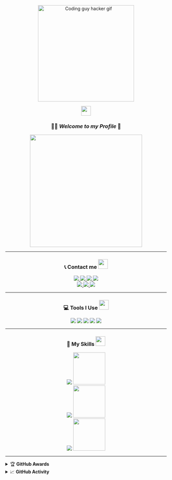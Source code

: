<!-- Hacker Typing Animation -->
<p align="center">
  <img src="https://media.giphy.com/media/qgQUggAC3Pfv687qPC/giphy.gif" width="300px" alt="Coding guy hacker gif"/>
</p>

<!-- Background Style GIF -->
<p align="center">
  <img src="https://media.giphy.com/media/hvRJCLFzcasrR4ia7z/giphy.gif" height="30"/>
</p>

<h3 align="center">
  👋🏻 <em>Welcome to my Profile</em> 👾
</h3>

<!-- Anime! -->
<p align="center">
  <img src="https://files.catbox.moe/m36ool.gif" width="350px" />
</p>

---

<h3 align="center">
  📞 Contact me <img src="https://media0.giphy.com/media/v1.Y2lkPTZjMDliOTUydWQzeGZtamVsNXltdTI4MWRnMXJkbWtlY2Z1Znp1NWJyZ3Vpdzc4ZCZlcD12MV9pbnRlcm5hbF9naWZfYnlfaWQmY3Q9Zw/KpOqvmCFdNMhF0pQb7/giphy.gif" width="30px" />
</h3>
<p align="center">
  <a href="https://instagram.com/_rinnzz">
    <img src="https://img.shields.io/badge/Instagram-E4405F?style=for-the-badge&logo=instagram&logoColor=white"/>
  </a>
  <a href="https://wa.me/0">
    <img src="https://img.shields.io/badge/WhatsApp-25D366?style=for-the-badge&logo=whatsapp&logoColor=white"/>
  </a>
  <a href="https://www.facebook.com/profile.php?id=100015526687857">
    <img src="https://img.shields.io/badge/Facebook-%234267B2.svg?&style=for-the-badge&logo=facebook&logoColor=white"/>
  </a>
  <a href="https://t.me/sekhaa">
    <img src="https://img.shields.io/badge/Telegram-%230088cc.svg?&style=for-the-badge&logo=telegram&logoColor=white"/>
  </a> <br>
  <a href="https://youtu.be/WgeItwiifYs">
    <img src="https://img.shields.io/badge/YouTube-Rey Sekha-ff0000?style=for-the-badge&logo=youtube&logoColor=white"/>
  </a>
  <a href="https://github.com/inirey">
    <img src="https://img.shields.io/badge/-GitHub-black?style=flat-square&logo=github"/>
  </a>
  <a href="https://komarev.com/ghpvc/?username=inirey&color=blue&style=flat-square&label=Profile+View">
    <img src="https://komarev.com/ghpvc/?username=inirey&color=blue&style=flat-square&label=Profile+View"/>
  </a>
</p>

---

<h3 align="center">
  💻 Tools I Use <img src="https://media0.giphy.com/media/v1.Y2lkPTZjMDliOTUyempoM2NnOWlnMXZ4Z3kzeW1vYXYzem9yem4yMHF6NGlxcXRuNTN4YSZlcD12MV9pbnRlcm5hbF9naWZfYnlfaWQmY3Q9Zw/xT8qB2HYA1vVSxooSY/giphy.gif" width="30px" />
</h3>
<p align="center">
  <img src="https://img.shields.io/badge/OS-Linux-blue?&logo=Linux" />
  <img src="https://img.shields.io/badge/OS-Windows-blue?&logo=Windows" />
  <img src="https://img.shields.io/badge/IDE-Xcode-blue?&logo=xcode" />
  <img src="https://img.shields.io/badge/Text%20Editor-Visual%20Studio%20Code-blue?&logo=visual%20studio%20code&logoColor=blue" />
  <img src="https://img.shields.io/badge/Sublime%20Text-gray?&logo=Sublime-Text" />
</p>

---

<h3 align="center">
  🚀 My Skills <img src="https://media2.giphy.com/media/v1.Y2lkPTZjMDliOTUyOTZsZWtpeXQxZWlteG5kNTY2bmY2cmtjdzdscGhlbDZkMDVpaWRmMyZlcD12MV9pbnRlcm5hbF9naWZfYnlfaWQmY3Q9Zw/8bErG4YvqeI0GiJNeQ/giphy.gif" width="30px" />
</h3>
<p align="center">
  <!-- HTML -->
  <img src="https://img.shields.io/badge/HTML-90%25-orange?style=for-the-badge&logo=html5&logoColor=white" />
  <img src="https://media4.giphy.com/media/v1.Y2lkPTZjMDliOTUyNm0zd2EzZ3k1ZTd0YjNocGJyb2dyemlzcnl1NDgxd210bWhzcjh1YiZlcD12MV9pbnRlcm5hbF9naWZfYnlfaWQmY3Q9Zw/l3vRfNA1p0rvhMSvS/giphy.gif" width="100px" />
  <br/>

  <!-- JavaScript -->
  <img src="https://img.shields.io/badge/JavaScript-70%25-yellow?style=for-the-badge&logo=javascript&logoColor=white" />
  <img src="https://media3.giphy.com/media/v1.Y2lkPTZjMDliOTUycWZrbGRjYXlkcmE2N2o4N3YwM2w1dDNldm5nMXdxNmpkZWhsMDRpdiZlcD12MV9pbnRlcm5hbF9naWZfYnlfaWQmY3Q9Zw/SvFocn0wNMx0iv2rYz/giphy.gif" width="100px" />
  <br/>

  <!-- Node.js -->
  <img src="https://img.shields.io/badge/Node.js-90%25-green?style=for-the-badge&logo=node.js&logoColor=white" />
  <img src="https://user-images.githubusercontent.com/97989643/224550089-f2541ade-c5c6-4afa-8538-51a8dda4e23b.gif" width="100px" />
</p>

---

<details>
  <summary>🏆 <b>GitHub Awards</b></summary><br/>
  <p align="center">
    <img src="https://github-profile-trophy.vercel.app/?username=inirey&theme=onedark" />
  </p>
</details>

<details>
  <summary>📈 <b>GitHub Activity</b></summary><br/>
  <p align="center">
    <img src="https://metrics.lecoq.io/inirey?template=classic&repositories.forks=true&languages=1&languages.colors=github&languages.threshold=0%25&config.timezone=Asia%2FSemarang" />
  </p>
</details>
